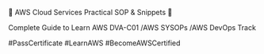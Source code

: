 🔰 AWS Cloud Services Practical SOP & Snippets 🔰

Complete Guide to Learn AWS DVA-C01 /AWS SYSOPs /AWS DevOps Track 

#PassCertificate #LearnAWS #BecomeAWSCertified
